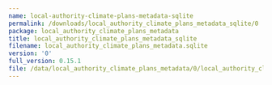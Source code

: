 ```yaml
---
name: local-authority-climate-plans-metadata-sqlite
permalink: /downloads/local_authority_climate_plans_metadata_sqlite/0
package: local_authority_climate_plans_metadata
title: local_authority_climate_plans_metadata_sqlite
filename: local_authority_climate_plans_metadata.sqlite
version: '0'
full_version: 0.15.1
file: /data/local_authority_climate_plans_metadata/0/local_authority_climate_plans_metadata.sqlite
---
```

